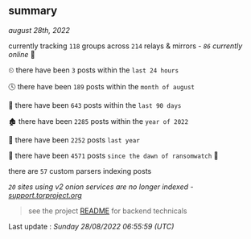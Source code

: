 
## summary
_august 28th, 2022_

currently tracking `118` groups across `214` relays & mirrors - _`86` currently online_ 📡

⏲ there have been `3` posts within the `last 24 hours`

🕓 there have been `189` posts within the `month of august`

📅 there have been `643` posts within the `last 90 days`

🏚 there have been `2285` posts within the `year of 2022`

🚀 there have been `2252` posts `last year`

🦕 there have been `4571` posts `since the dawn of ransomwatch` 🐣

there are `57` custom parsers indexing posts

_`20` sites using v2 onion services are no longer indexed - [support.torproject.org](https://support.torproject.org/onionservices/v2-deprecation/)_

> see the project [README](https://github.com/jmousqueton/ransomwatch#readme) for backend technicals



Last update : _Sunday 28/08/2022 06:55:59 (UTC)_

